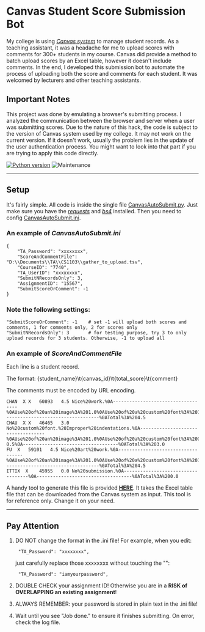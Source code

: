 # Canvas Student Score Submission Bot

My college is using *[Canvas system](https://www.canvaslms.com/)* to manage student records. As a teaching assistant, it was a headache for me to upload scores with comments for 300+ students in my course. Canvas did provide a method to batch upload scores by an Excel table, however it doesn't include comments. In the end, I developed this submission bot to automate the process of uploading both the score and comments for each student. It was welcomed by lecturers and other teaching assistants.

## Important Notes

This project was done by emulating a browser's submitting process. I analyzed the communication between the browser and server when a user was submitting scores. Due to the nature of this hack, the code is subject to the version of Canvas system used by my college. It may not work on the current version. If it doesn't work, usually the problem lies in the update of the user authentication process. You might want to look into that part if you are trying to apply this code directly.

[![Python version](https://img.shields.io/badge/python-2.7-blue.svg)](https://www.python.org/download/releases/2.7/)
![Maintenance](https://img.shields.io/badge/maintained%3F-no-red.svg)

-------------------------------------------------

## Setup

It's fairly simple. All code is inside the single file [CanvasAutoSubmit.py](CanvasAutoSubmit.py). Just make sure you have the *[requests](https://pypi.org/project/requests/)* and *[bs4](https://pypi.org/project/beautifulsoup4/)* installed. Then you need to config [CanvasAutoSubmit.ini](CanvasAutoSubmit.ini).

### An example of *CanvasAutoSubmit.ini*

```
{
    "TA_Password": "xxxxxxxx",
    "ScoreAndCommentFile": "D:\\Documents\\TA\\CS1103\\gather_to_upload.tsv",
    "CourseID": "7740",
    "TA_UserID": "xxxxxxxx",
    "SubmitNRecordsOnly": 3,
    "AssignmentID": "15567",
    "SubmitScoreOrComment": -1
}
```

### Note the following settings:

```
"SubmitScoreOrComment": -1    # set -1 will upload both scores and comments, 1 for comments only, 2 for scores only
"SubmitNRecordsOnly": 3       # for testing purpose, try 3 to only upload records for 3 students. Otherwise, -1 to upload all
```

### An example of *ScoreAndCommentFile*

Each line is a student record.

The format: {student_name}\t{canvas_id}\t{total_score}\t{comment}

The comments must be encoded by URL encoding.

```
CHAN  X X	60893	4.5	Nice%20work.%0A-----------------------------------%0AUse%20of%20an%20image%3A%201.0%0AUse%20of%20a%20custom%20font%3A%201.0%0AUse%20of%20loops%3A%201.0%0ACreativity%3A%201.5%0A-----------------------------------%0ATotal%3A%204.5
CHAU  X X	46465	3.0	No%20custom%20font.%20Improper%20indentations.%0A-----------------------------------%0AUse%20of%20an%20image%3A%201.0%0AUse%20of%20a%20custom%20font%3A%200.0%0AUse%20of%20loops%3A%201.0%0ACreativity%3A%201.5%0AReadability%3A%20-0.5%0A-----------------------------------%0ATotal%3A%203.0
FU  X	59101	4.5	Nice%20art%20work.%0A-----------------------------------%0AUse%20of%20an%20image%3A%201.0%0AUse%20of%20a%20custom%20font%3A%201.0%0AUse%20of%20loops%3A%201.0%0ACreativity%3A%201.5%0A-----------------------------------%0ATotal%3A%204.5
ITTIX  X	45955	0.0	No%20submission.%0A-----------------------------------%0A-----------------------------------%0ATotal%3A%200.0

```

A handy tool to generate this file is provided **[HERE](tools/gather_to_upload.py)**. It takes the Excel table file that can be downloaded from the Canvas system as input. This tool is for reference only. Change it on your need.

-------------------------------------------------

## Pay Attention

1. DO NOT change the format in the .ini file! For example, when you edit:
   ```
    "TA_Password": "xxxxxxxx",
   ```
   just carefully replace those xxxxxxxx without touching the "":
   ```
    "TA_Password": "iamyourpassword",
   ```

2. DOUBLE CHECK your assignment ID! Otherwise you are in a **RISK of OVERLAPPING an existing assignment**!

3. ALWAYS REMEMBER: your password is stored in plain text in the .ini file!

4. Wait until you see "Job done." to ensure it finishes submitting. On error, check the log file.
